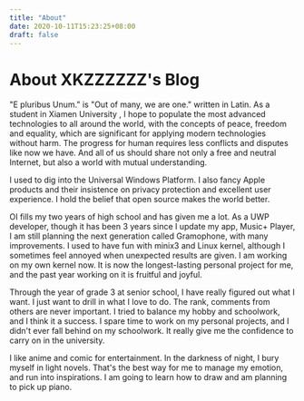 ```yaml
---
title: "About"
date: 2020-10-11T15:23:25+08:00
draft: false
---
```


# About XKZZZZZZ's Blog
"E pluribus Unum." is "Out of many, we are one." written in Latin. As a student in Xiamen University , I hope to populate the most advanced technologies to all around the world, with the concepts of peace, freedom and equality, which are significant for applying modern technologies without harm. The progress for human requires less conflicts and disputes like now we have. And all of us should share not only a free and neutral Internet, but also a world with mutual understanding.  

I used to  dig into the Universal Windows Platform. I also fancy Apple products and their insistence on privacy protection and excellent user experience. I hold the belief that open source makes the world better.  

OI fills my two years of high school and has given me a lot. As a UWP developer, though it has been 3 years since I update my app, Music+ Player, I am still planning the next generation called Gramophone, with many improvements. I used to have fun with minix3 and Linux kernel, although I sometimes feel annoyed when unexpected results are given. I am working on my own kernel now. It is now the longest-lasting personal project for me, and the past year working on it is fruitful and joyful.  

Through the year of grade 3 at senior school, I have really figured out what I want. I just want to drill in what I love to do. The rank, comments from others are never important. I tried to balance my hobby and schoolwork, and I think it a success. I spare time to work on my personal projects, and I didn't ever fall behind on my schoolwork. It really give me the confidence to carry on in the university.  

I like anime and comic for entertainment. In the darkness of night, I bury myself in light novels. That's the best way for me to manage my emotion, and run into inspirations. I am going to learn how to draw  and am planning to pick up piano.  